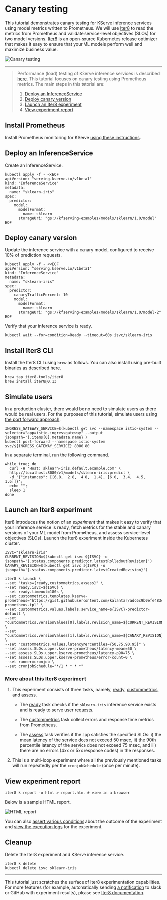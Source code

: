 # Canary testing

This tutorial demonstrates canary testing for KServe inference services using model metrics written to Prometheus. We will use [Iter8](https://iter8.tools) to read the metrics from Prometheus and validate service-level objectives (SLOs) for two model versions. [Iter8](https://iter8.tools) is an open-source Kubernetes release optimizer that makes it easy to ensure that your ML models perform well and maximize business value.

![Canary testing](canary.png)

***

> Performance (load) testing of KServe inference services is described [here](../performance-testing/README.md). This tutorial focuses on canary testing using Prometheus metrics. The main steps in this tutorial are:
> 1. [Deploy an InferenceService](#deploy-an-inferenceservice)
> 2. [Deploy canary version](#deploy-canary-version)
> 3. [Launch an Iter8 experiment](#launch-an-iter8-experiment)
> 4. [View experiment report](#view-experiment-report)

## Install Prometheus

Install Prometheus monitoring for KServe [using these instructions](https://github.com/kserve/kserve/tree/master/docs/samples/metrics-and-monitoring#install-prometheus).

## Deploy an InferenceService

Create an InferenceService.

```shell
kubectl apply -f - <<EOF
apiVersion: "serving.kserve.io/v1beta1"
kind: "InferenceService"
metadata:
  name: "sklearn-iris"
spec:
  predictor:
    model:
      modelFormat:
        name: sklearn
      storageUri: "gs://kfserving-examples/models/sklearn/1.0/model"
EOF
```

## Deploy canary version

Update the inference service with a canary model, configured to receive 10% of prediction requests.

```shell
kubectl apply -f - <<EOF
apiVersion: "serving.kserve.io/v1beta1"
kind: "InferenceService"
metadata:
  name: "sklearn-iris"
spec:
  predictor:
    canaryTrafficPercent: 10
    model:
      modelFormat:
        name: sklearn
      storageUri: "gs://kfserving-examples/models/sklearn/1.0/model-2"
EOF
```

Verify that your inference service is ready.

```shell
kubectl wait --for=condition=Ready --timeout=60s isvc/sklearn-iris
```

## Install Iter8 CLI
Install the Iter8 CLI using `brew` as follows. You can also install using pre-built binaries as described [here](https://iter8.tools/0.13/getting-started/install/).

```shell
brew tap iter8-tools/iter8
brew install iter8@0.13
```

## Simulate users

In a production cluster, there would be no need to simulate users as there would be real users. For the purposes of this tutorial, simulate users using [the port forward approach](https://kserve.github.io/website/master/get_started/first_isvc/#4-determine-the-ingress-ip-and-ports).

```shell
INGRESS_GATEWAY_SERVICE=$(kubectl get svc --namespace istio-system --selector="app=istio-ingressgateway" --output jsonpath='{.items[0].metadata.name}')
kubectl port-forward --namespace istio-system svc/${INGRESS_GATEWAY_SERVICE} 8080:80
```

In a separate terminal, run the following command.
```shell
while true; do
  curl -H 'Host: sklearn-iris.default.example.com' \
  http://localhost:8080/v1/models/sklearn-iris:predict \
  -d '{"instances": [[6.8,  2.8,  4.8,  1.4], [6.0,  3.4,  4.5,  1.6]]}';
  echo "";
  sleep 1
done
```

## Launch an Iter8 experiment
Iter8 introduces the notion of an *experiment* that makes it easy to verify that your inference service is ready, fetch metrics for the stable and canary versions of your ML model from Prometheus, and assess service-level objectives (SLOs). Launch the Iter8 experiment inside the Kubernetes cluster.

```shell
ISVC="sklearn-iris"
CURRENT_REVISION=$(kubectl get isvc ${ISVC} -o jsonpath='{.status.components.predictor.latestRolledoutRevision}')
CANARY_REVISION=$(kubectl get isvc ${ISVC} -o jsonpath='{.status.components.predictor.latestCreatedRevision}')
```

```shell
iter8 k launch \
--set "tasks={ready,custommetrics,assess}" \
--set ready.isvc=${ISVC} \
--set ready.timeout=180s \
--set custommetrics.templates.kserve-prometheus="https://gist.githubusercontent.com/kalantar/adc6c9b0efe483c00b8f0c20605ac36c/raw/27a02f83d9786ed0ddf96b5c196508af9bf6e411/kserve-prometheus.tpl" \
--set custommetrics.values.labels.service_name=${ISVC}-predictor-default \
--set "custommetrics.versionValues[0].labels.revision_name=${CURRENT_REVISION}" \
--set "custommetrics.versionValues[1].labels.revision_name=${CANARY_REVISION}" \
--set "custommetrics.values.latencyPercentiles={50,75,90,95}" \
--set assess.SLOs.upper.kserve-prometheus/latency-mean=50 \
--set assess.SLOs.upper.kserve-prometheus/latency-p90=75 \
--set assess.SLOs.upper.kserve-prometheus/error-count=0 \
--set runner=cronjob \
--set cronjobSchedule="*/1 * * * *"
```

### More about this Iter8 experiment

1. This experiment consists of three tasks, namely, [ready](https://iter8.tools/0.13/user-guide/tasks/ready), [custommetrics](https://iter8.tools/0.13/user-guide/tasks/custommetrics), and [assess](https://iter8.tools/0.13/user-guide/tasks/assess).

    * The [ready](https://iter8.tools/0.13/user-guide/tasks/ready) task checks if the `sklearn-iris` inference service exists and is ready to serve user requests.

    * The [custommetrics](https://iter8.tools/0.13/user-guide/tasks/custommetrics) task collect errors and response time metrics from Prometheus.

    * The [assess](https://iter8.tools/0.13/user-guide/tasks/assess) task verifies if the app satisfies the specified SLOs: i) the mean latency of the service does not exceed 50 msec, ii) the 90th percentile latency of the service does not exceed 75 msec, and iii) there are no errors (4xx or 5xx response codes) in the responses.

2. This is a multi-loop experiment where all the previously mentioned tasks will run repeatedly per the `cronjobSchedule` (once per minute).

## View experiment report
```shell
iter8 k report -o html > report.html # view in a browser
```

Below is a sample HTML report.

![HTML report](report.png)

You can also [assert various conditions](https://iter8.tools/0.13/getting-started/your-first-experiment/#assert-experiment-outcomes) about the outcome of the experiment and [view the execution logs](https://iter8.tools/0.13/getting-started/your-first-experiment/#view-experiment-logs) for the experiment.

## Cleanup
Delete the Iter8 experiment and KServe inference service.

```shell
iter8 k delete
kubectl delete isvc sklearn-iris
```

***

This tutorial just scratches the surface of Iter8 experimentation capabilities. For more features (for example, automatically sending [a notification](https://iter8.tools/0.13/user-guide/tasks/slack/#if-parameter) to slack or GitHub with experiment results), please see [Iter8 documentation](https://iter8.tools).
